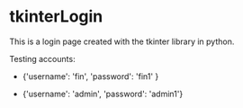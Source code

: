 # tkinterLogin

This is a login page created with the tkinter library in python.

Testing accounts:

- {'username': 'fin',
  'password': 'fin1' }

- {'username': 'admin',
  'password': 'admin1'}
